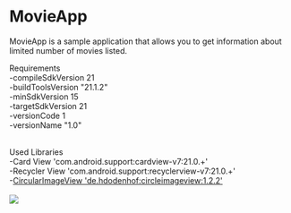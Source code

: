 # MovieApp
MovieApp is a sample application that allows you to get information about limited number of movies listed.<br>

Requirements<br>
 -compileSdkVersion 21<br>
 -buildToolsVersion "21.1.2"<br>
 -minSdkVersion 15<br>
 -targetSdkVersion 21<br>
 -versionCode 1<br>
 -versionName "1.0"<br><br>
       
 Used Libraries<br>
 -Card View  'com.android.support:cardview-v7:21.0.+'<br>
 -Recycler View 'com.android.support:recyclerview-v7:21.0.+'<br>
 -<a href="http://www.w3schools.com">CircularImageView 'de.hdodenhof:circleimageview:1.2.2'</a><br>
 <br>
 <img src="http://i57.tinypic.com/ezpcox.png"/>
 
